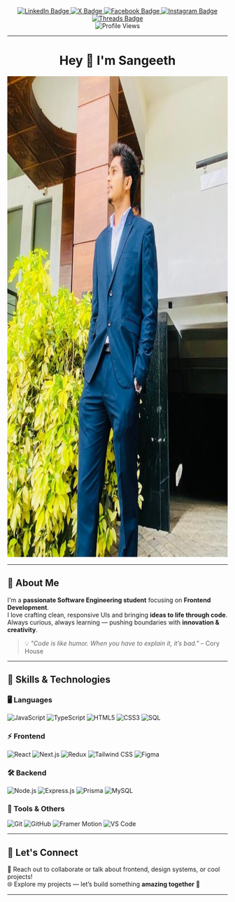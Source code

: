 <!-- PROFILE BADGES -->
<div align="center" id="badges">
  <a href="https://www.linkedin.com/in/your-link-here">
    <img src="https://img.shields.io/badge/LinkedIn-blue?style=for-the-badge&logo=linkedin&logoColor=white" alt="LinkedIn Badge"/>
  </a>
  <a href="https://x.com/your-link-here">
    <img src="https://img.shields.io/badge/X-1DA1F2?style=for-the-badge&logo=x&logoColor=white" alt="X Badge"/>
  </a>
  <a href="https://facebook.com/your-link-here">
    <img src="https://img.shields.io/badge/Facebook-1877F2?style=for-the-badge&logo=facebook&logoColor=white" alt="Facebook Badge"/>
  </a>
  <a href="https://instagram.com/your-link-here">
    <img src="https://img.shields.io/badge/Instagram-E4405F?style=for-the-badge&logo=instagram&logoColor=white" alt="Instagram Badge"/>
  </a>
  <a href="https://threads.net/your-link-here">
    <img src="https://img.shields.io/badge/Threads-000000?style=for-the-badge&logo=threads&logoColor=white" alt="Threads Badge"/>
  </a>
</div>

<div align="center">
  <img src="https://komarev.com/ghpvc/?username=ssulochanaherath&style=flat-square&color=blue" alt="Profile Views"/>
</div>

---

<h1 align="center">Hey 👋 I'm Sangeeth</h1>

<div align="center">
  <img src="https://github.com/ssulochanaherath/ssulochanaherath/blob/main/assets/banner.jpg?raw=true" alt="Banner" width="1000" height="1100"/>
</div>

---

## 💫 About Me
I'm a **passionate Software Engineering student** focusing on **Frontend Development**.  
I love crafting clean, responsive UIs and bringing **ideas to life through code**.  
Always curious, always learning — pushing boundaries with **innovation & creativity**.

> 💡 *"Code is like humor. When you have to explain it, it’s bad."* – Cory House

---

## 🧠 Skills & Technologies

### 🖥️ Languages  
![JavaScript](https://img.shields.io/badge/-JavaScript-F7DF1E?style=for-the-badge&logo=javascript&logoColor=black)
![TypeScript](https://img.shields.io/badge/-TypeScript-3178C6?style=for-the-badge&logo=typescript&logoColor=white)
![HTML5](https://img.shields.io/badge/-HTML5-E34F26?style=for-the-badge&logo=html5&logoColor=white)
![CSS3](https://img.shields.io/badge/-CSS3-1572B6?style=for-the-badge&logo=css3&logoColor=white)
![SQL](https://img.shields.io/badge/-SQL-4479A1?style=for-the-badge&logo=mysql&logoColor=white)

### ⚡ Frontend  
![React](https://img.shields.io/badge/-React-61DAFB?style=for-the-badge&logo=react&logoColor=black)
![Next.js](https://img.shields.io/badge/-Next.js-000000?style=for-the-badge&logo=nextdotjs&logoColor=white)
![Redux](https://img.shields.io/badge/-Redux-764ABC?style=for-the-badge&logo=redux&logoColor=white)
![Tailwind CSS](https://img.shields.io/badge/-TailwindCSS-06B6D4?style=for-the-badge&logo=tailwindcss&logoColor=white)
![Figma](https://img.shields.io/badge/-Figma-F24E1E?style=for-the-badge&logo=figma&logoColor=white)

### 🛠 Backend  
![Node.js](https://img.shields.io/badge/-Node.js-339933?style=for-the-badge&logo=node.js&logoColor=white)
![Express.js](https://img.shields.io/badge/-Express.js-000000?style=for-the-badge&logo=express&logoColor=white)
![Prisma](https://img.shields.io/badge/-Prisma-2D3748?style=for-the-badge&logo=prisma&logoColor=white)
![MySQL](https://img.shields.io/badge/-MySQL-4479A1?style=for-the-badge&logo=mysql&logoColor=white)

### 🔧 Tools & Others  
![Git](https://img.shields.io/badge/-Git-F05032?style=for-the-badge&logo=git&logoColor=white)
![GitHub](https://img.shields.io/badge/-GitHub-181717?style=for-the-badge&logo=github&logoColor=white)
![Framer Motion](https://img.shields.io/badge/-Framer%20Motion-black?style=for-the-badge&logo=framer&logoColor=white)
![VS Code](https://img.shields.io/badge/-VS%20Code-007ACC?style=for-the-badge&logo=visual-studio-code&logoColor=white)

---

## 🔗 Let's Connect
📩 Reach out to collaborate or talk about frontend, design systems, or cool projects!  
🌐 Explore my projects — let’s build something **amazing together** 💫  

---

